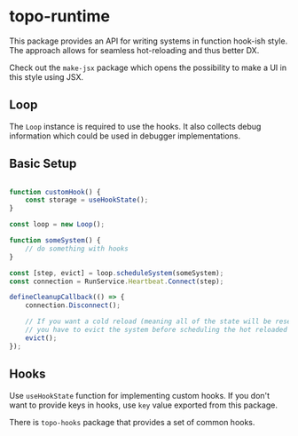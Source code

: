 # topo-runtime

This package provides an API for writing systems in function hook-ish style.
The approach allows for seamless hot-reloading and thus better DX.

Check out the `make-jsx` package which opens the possibility to make a UI in this style using JSX.

## Loop

The `Loop` instance is required to use the hooks.
It also collects debug information which could be used in debugger implementations.

## Basic Setup

```ts

function customHook() {
    const storage = useHookState();
}

const loop = new Loop();

function someSystem() {
    // do something with hooks
}

const [step, evict] = loop.scheduleSystem(someSystem);
const connection = RunService.Heartbeat.Connect(step);

defineCleanupCallback(() => {
    connection.Disconnect();

    // If you want a cold reload (meaning all of the state will be reset)
    // you have to evict the system before scheduling the hot reloaded one;
    evict();
});
```

## Hooks

Use `useHookState` function for implementing custom hooks.
If you don't want to provide keys in hooks, use `key` value exported from this package.

There is `topo-hooks` package that provides a set of common hooks.
